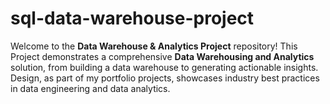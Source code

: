 # sql-data-warehouse-project 
Welcome to the **Data Warehouse & Analytics Project** repository!
This Project demonstrates a comprehensive **Data Warehousing and Analytics** solution, from building a data warehouse to generating actionable insights.
Design, as part of my portfolio projects, showcases industry best practices in data engineering and data analytics. 


